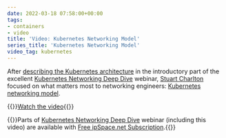 ```yaml
---
date: 2022-03-18 07:58:00+00:00
tags:
- containers
- video
title: 'Video: Kubernetes Networking Model'
series_title: 'Kubernetes Networking Model'
video_tag: kubernetes
---
```

After [describing the Kubernetes architecture](/2022/01/video-kubernetes-architecture.html) in the introductory part of the excellent [Kubernetes Networking Deep Dive](https://www.ipspace.net/Kubernetes_Networking_Deep_Dive) webinar, [Stuart Charlton](https://www.ipspace.net/Author:Stuart_Charlton) focused on what matters most to networking engineers: [Kubernetes networking model](https://my.ipspace.net/bin/get/Kubernetes/1.4%20-%20Kubernetes%20Networking%20Model.mp4?doccode=Kubernetes).

{{<jump>}}[Watch the video](https://my.ipspace.net/bin/get/Kubernetes/1.4%20-%20Kubernetes%20Networking%20Model.mp4?doccode=Kubernetes){{</jump>}}

{{<note free>}}Parts of [Kubernetes Networking Deep Dive](https://www.ipspace.net/Kubernetes_Networking_Deep_Dive) webinar (including this video) are available with [Free ipSpace.net Subscription](https://www.ipspace.net/Subscription/Free).{{</note>}}
